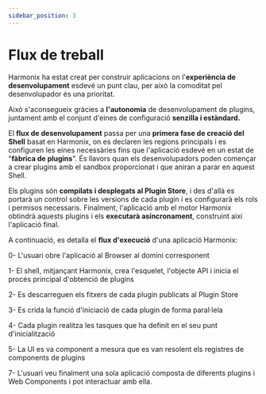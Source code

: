 ```yaml
---
sidebar_position: 3
---
```


# Flux de treball

Harmonix ha estat creat per construir aplicacions on l'**experiència de desenvolupament** esdevé un punt clau, per això la comoditat pel desenvolupador és una prioritat.

  

Això s'aconsegueix gràcies a **l'autonomia** de desenvolupament de plugins, juntament amb el conjunt d'eines de configuració **senzilla i estàndard.**

  

El **flux de desenvolupament** passa per una **primera fase de creació del Shell** basat en Harmonix, on es declaren les regions principals i es configuren les eines necessàries fins que l'aplicació esdevé en un estat de "**fàbrica de plugins**". És llavors quan els desenvolupadors poden començar a crear plugins amb el sandbox proporcionat i que aniran a parar en aquest Shell.

  

Els plugins són **compilats i desplegats al Plugin Store**, i des d'allà es portarà un control sobre les versions de cada plugin i es configurarà els rols i permisos necessaris. Finalment, l'aplicació amb el motor Harmonix obtindrà aquests plugins i els **executarà asíncronament**, construint així l'aplicació final.

A continuació, es detalla el **flux d'execució** d'una aplicació Harmonix:

  

0- L'usuari obre l'aplicació al Browser al domini corresponent

1- El shell, mitjançant Harmonix, crea l'esquelet, l'objecte API i inicia el procés principal d'obtenció de plugins

2- Es descarreguen els fitxers de cada plugin publicats al Plugin Store

3- Es crida la funció d'iniciació de cada plugin de forma paral·lela

4- Cada plugin realitza les tasques que ha definit en el seu punt d'inicialització

5- La UI es va component a mesura que es van resolent els registres de components de plugins

7- L'usuari veu finalment una sola aplicació composta de diferents plugins i Web Components i pot interactuar amb ella.
